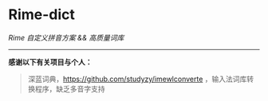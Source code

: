 # Rime-dict  

*Rime 自定义拼音方案 &amp;&amp; 高质量词库*  

---

  **感谢以下有关项目与个人：**  
  > 深蓝词典，https://github.com/studyzy/imewlconverte ，输入法词库转换程序，缺乏多音字支持

